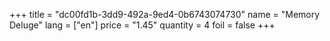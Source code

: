 +++
title = "dc00fd1b-3dd9-492a-9ed4-0b6743074730"
name = "Memory Deluge"
lang = ["en"]
price = "1.45"
quantity = 4
foil = false
+++
